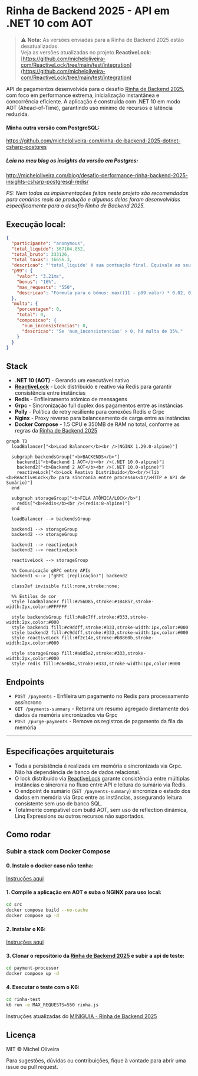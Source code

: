 # Rinha de Backend 2025 - API em .NET 10 com AOT

> ⚠️ **Nota:** As versões enviadas para a Rinha de Backend 2025 estão desatualizadas.  
> Veja as versões atualizadas no projeto **ReactiveLock**:  
> [https://github.com/micheloliveira-com/ReactiveLock/tree/main/test/integration](https://github.com/micheloliveira-com/ReactiveLock/tree/main/test/integration)

API de pagamentos desenvolvida para o desafio [Rinha de Backend 2025](https://github.com/zanfranceschi/rinha-de-backend-2025), com foco em performance extrema, inicialização instantânea e concorrência eficiente. A aplicação é construída com .NET 10 em modo AOT (Ahead-of-Time), garantindo uso mínimo de recursos e latência reduzida.

#### Minha outra versão com PostgreSQL:
https://github.com/micheloliveira-com/rinha-de-backend-2025-dotnet-csharp-postgres
##### Leia no meu blog os insights da versão em Postgres:
http://micheloliveira.com/blog/desafio-performance-rinha-backend-2025-insights-csharp-postgresql-redis/

*PS: Nem todas as implementações feitas neste projeto são recomendadas para cenários reais de produção e algumas delas foram desenvolvidas especificamente para o desafio Rinha de Backend 2025.*

## Execução local:
```json
{
  "participante": "anonymous",
  "total_liquido": 367104.852,
  "total_bruto": 333126,
  "total_taxas": 16656.3,
  "descricao": "'total_liquido' é sua pontuação final. Equivale ao seu lucro. Fórmula: total_liquido + (total_liquido * p99.bonus) - (total_liquido * multa.porcentagem)",
  "p99": {
    "valor": "3.21ms",
    "bonus": "16%",
    "max_requests": "550",
    "descricao": "Fórmula para o bônus: max((11 - p99.valor) * 0.02, 0)"
  },
  "multa": {
    "porcentagem": 0,
    "total": 0,
    "composicao": {
      "num_inconsistencias": 0,
      "descricao": "Se 'num_inconsistencias' > 0, há multa de 35%."
    }
  }
}
```

## Stack

- **.NET 10 (AOT)** - Gerando um executável nativo
- **[ReactiveLock](https://www.nuget.org/packages/ReactiveLock.Distributed.Redis/)** - Lock distribuído e reativo via Redis para garantir consistência entre instâncias
- **Redis** - Enfileiramento atômico de mensagens
- **Grpc** - Sincronização full duplex dos pagamentos entre as instâncias
- **Polly** - Política de retry resiliente para conexões Redis e Grpc
- **Nginx** - Proxy reverso para balanceamento de carga entre as instâncias
- **Docker Compose** - 1.5 CPU e 350MB de RAM no total, conforme as regras da [Rinha de Backend 2025](https://github.com/zanfranceschi/rinha-de-backend-2025)

```mermaid
graph TD
  loadBalancer["<b>Load Balancer</b><br />(NGINX 1.29.0-alpine)"]

  subgraph backendsGroup["<b>BACKENDS</b>"]
    backend1["<b>Backend 1 AOT</b><br />(.NET 10.0-alpine)"]
    backend2["<b>Backend 2 AOT</b><br />(.NET 10.0-alpine)"]
    reactiveLock["<b>Lock Reativo Distribuído</b><br/>(lib <b>ReactiveLock</b> para sincronia entre processos<br/>HTTP e API de Sumário)"]
  end

  subgraph storageGroup["<b>FILA ATÔMICA/LOCK</b>"]
    redis["<b>Redis</b><br />(redis:8-alpine)"]
  end

  loadBalancer --> backendsGroup

  backend1 --> storageGroup
  backend2 --> storageGroup

  backend1 --> reactiveLock
  backend2 --> reactiveLock

  reactiveLock --> storageGroup

  %% Comunicação gRPC entre APIs
  backend1 <--> |"gRPC (replicação)"| backend2

  classDef invisible fill:none,stroke:none;

  %% Estilos de cor
  style loadBalancer fill:#256D85,stroke:#1B4B57,stroke-width:2px,color:#FFFFFF

  style backendsGroup fill:#a8c7ff,stroke:#333,stroke-width:2px,color:#000
  style backend1 fill:#c9ddff,stroke:#333,stroke-width:1px,color:#000
  style backend2 fill:#c9ddff,stroke:#333,stroke-width:1px,color:#000
  style reactiveLock fill:#f2c14e,stroke:#b8860b,stroke-width:2px,color:#000

  style storageGroup fill:#a8d5a2,stroke:#333,stroke-width:2px,color:#000
  style redis fill:#c6e0b4,stroke:#333,stroke-width:1px,color:#000

```

## Endpoints

- `POST /payments` - Enfileira um pagamento no Redis para processamento assíncrono
- `GET /payments-summary` - Retorna um resumo agregado diretamente dos dados da memória sincronizados via Grpc
- `POST /purge-payments` - Remove os registros de pagamento da fila da memória

---

## Especificações arquiteturais

- Toda a persistência é realizada em memória e sincronizada via Grpc. Não há dependência de banco de dados relacional.
- O lock distribuído via [ReactiveLock](https://www.nuget.org/packages/ReactiveLock.Distributed.Redis/) garante consistência entre múltiplas instâncias e sincronia no fluxo entre API e leitura do sumário via Redis.
- O endpoint de sumário (`GET /payments-summary`) sincroniza o estado dos dados em memória via Grpc entre as instâncias, assegurando leitura consistente sem uso de banco SQL.
- Totalmente compatível com build AOT, sem uso de reflection dinâmica, Linq Expressions ou outros recursos não suportados.

## Como rodar

### Subir a stack com Docker Compose
#### 0. Instale o docker caso não tenha:

[Instruções aqui](https://docs.docker.com/get-started/get-docker/)

#### 1. Compile a aplicação em AOT e suba o NGINX para uso local:
```bash
cd src
docker compose build --no-cache
docker compose up -d
```

#### 2. Instalar o K6:

[Instruções aqui](https://grafana.com/docs/k6/latest/set-up/install-k6/)

#### 3. Clonar o repositório da [Rinha de Backend 2025](https://github.com/zanfranceschi/rinha-de-backend-2025) e subir a api de teste:
```bash
cd payment-processor
docker compose up -d
```

#### 4. Executar o teste com o K6:
```bash
cd rinha-test
k6 run -e MAX_REQUESTS=550 rinha.js
```

Instruções atualizadas do [MINIGUIA - Rinha de Backend 2025](https://github.com/zanfranceschi/rinha-de-backend-2025/blob/main/rinha-test/MINIGUIA.md)

## Licença

MIT © Michel Oliveira

Para sugestões, dúvidas ou contribuições, fique à vontade para abrir uma issue ou pull request.
